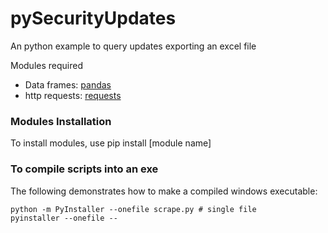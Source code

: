# pySecurityUpdates
An python example to query updates exporting an excel file

Modules required
- Data frames: [pandas](https://pandas.pydata.org)
- http requests: [requests](https://docs.python.org/3/library/urllib.html) 

### Modules Installation
To install modules, use pip install [module name]

### To compile scripts into an exe 
The following demonstrates how to make a compiled windows executable:
```
python -m PyInstaller --onefile scrape.py # single file
pyinstaller --onefile --